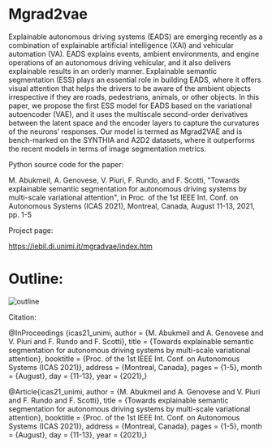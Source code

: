 # Mgrad2vae
Explainable autonomous driving systems (EADS) are emerging recently as a combination of explainable artificial intelligence (XAI) and vehicular automation (VA). EADS explains events, ambient environments, and engine operations of an autonomous driving vehicular, and it also delivers explainable results in an orderly manner. Explainable semantic segmentation (ESS) plays an essential role in building EADS, where it offers visual attention that helps the drivers to be aware of the ambient objects irrespective if they are roads, pedestrians, animals, or other objects. In this paper, we propose the first ESS model for EADS based on the variational autoencoder (VAE), and it uses the multiscale second-order derivatives between the latent space and the encoder layers to capture the curvatures of the neurons’ responses. Our model is termed as Mgrad2VAE and is bench-marked on the SYNTHIA and A2D2 datasets, where it outperforms the recent models in terms of image segmentation metrics.




Python source code for the paper:

M. Abukmeil, A. Genovese, V. Piuri, F. Rundo, and F. Scotti, "Towards explainable semantic segmentation for autonomous driving systems by multi-scale variational attention", in Proc. of the 1st  IEEE Int. Conf. on Autonomous Systems (ICAS 2021), Montreal, Canada, August 11-13, 2021, pp. 1-5 




Project page:

https://iebil.di.unimi.it/mgradvae/index.htm


# Outline:

![outline](https://user-images.githubusercontent.com/50661098/131345520-75f49468-c613-406c-8184-a53fba63e94f.jpg)


Citation:

    
@InProceedings {icas21_unimi,
	author = {M. Abukmeil and A. Genovese and V. Piuri and F. Rundo and F. Scotti},
	title = {Towards explainable semantic segmentation for autonomous driving systems by multi-scale variational attention},
	booktitle = {Proc. of the 1st IEEE Int. Conf. on Autonomous Systems (ICAS 2021)},
	address = {Montreal, Canada},
	pages = {1-5},
	month = {August},
	day = {11-13},
	year = {2021},}

@Article{icas21_unimi,
	author = {M. Abukmeil and A. Genovese and V. Piuri and F. Rundo and F. Scotti},
	title = {Towards explainable semantic segmentation for autonomous driving systems by multi-scale variational attention},
	booktitle = {Proc. of the 1st IEEE Int. Conf. on Autonomous Systems (ICAS 2021)},
	address = {Montreal, Canada},
	pages = {1-5},
	month = {August},
	day = {11-13},
	year = {2021},}

